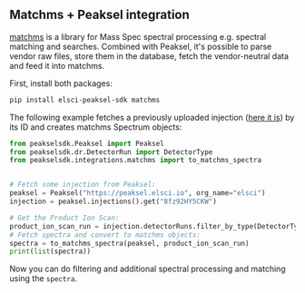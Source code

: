 Matchms + Peaksel integration
---

[matchms](https://matchms.readthedocs.io/) is a library for Mass Spec spectral processing e.g. spectral matching and searches. Combined with Peaksel, it's possible to parse vendor raw files, store them in the database, fetch the vendor-neutral data and feed it into matchms.

First, install both packages:

```bash
pip install elsci-peaksel-sdk matchms
```

The following example fetches a previously uploaded injection ([here it is](https://peaksel.elsci.io/a/elsci/injection/8fz92HY5CKW)) by its ID and creates matchms Spectrum objects:

```python
from peakselsdk.Peaksel import Peaksel
from peakselsdk.dr.DetectorRun import DetectorType
from peakselsdk.integrations.matchms import to_matchms_spectra


# Fetch some injection from Peaksel:
peaksel = Peaksel("https://peaksel.elsci.io", org_name="elsci")
injection = peaksel.injections().get("8fz92HY5CKW")

# Get the Product Ion Scan:
product_ion_scan_run = injection.detectorRuns.filter_by_type(DetectorType.QTOF_PROD_SCAN)[0]
# Fetch spectra and convert to matchms objects:
spectra = to_matchms_spectra(peaksel, product_ion_scan_run)
print(list(spectra))

```

Now you can do filtering and additional spectral processing and matching using the `spectra`.
